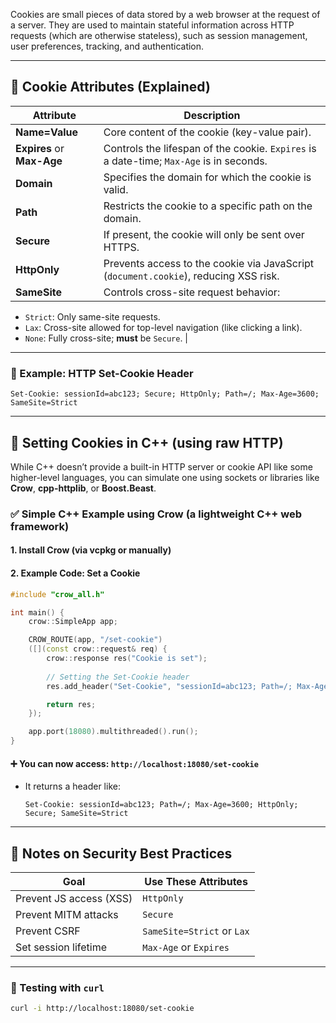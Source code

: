 Cookies are small pieces of data stored by a web browser at the request of a server. They are used to maintain stateful information across HTTP requests (which are otherwise stateless), such as session management, user preferences, tracking, and authentication.

---

## 🔹 Cookie Attributes (Explained)

| Attribute                  | Description                                                                             |
| -------------------------- | --------------------------------------------------------------------------------------- |
| **Name=Value**             | Core content of the cookie (key-value pair).                                            |
| **Expires** or **Max-Age** | Controls the lifespan of the cookie. `Expires` is a date-time; `Max-Age` is in seconds. |
| **Domain**                 | Specifies the domain for which the cookie is valid.                                     |
| **Path**                   | Restricts the cookie to a specific path on the domain.                                  |
| **Secure**                 | If present, the cookie will only be sent over HTTPS.                                    |
| **HttpOnly**               | Prevents access to the cookie via JavaScript (`document.cookie`), reducing XSS risk.    |
| **SameSite**               | Controls cross-site request behavior:                                                   |

* `Strict`: Only same-site requests.
* `Lax`: Cross-site allowed for top-level navigation (like clicking a link).
* `None`: Fully cross-site; **must** be `Secure`. |

---

### 🔹 Example: HTTP Set-Cookie Header

```http
Set-Cookie: sessionId=abc123; Secure; HttpOnly; Path=/; Max-Age=3600; SameSite=Strict
```

---

## 🔹 Setting Cookies in C++ (using raw HTTP)

While C++ doesn’t provide a built-in HTTP server or cookie API like some higher-level languages, you can simulate one using sockets or libraries like **Crow**, **cpp-httplib**, or **Boost.Beast**.

### ✅ Simple C++ Example using Crow (a lightweight C++ web framework)

#### 1. **Install Crow** (via vcpkg or manually)

#### 2. **Example Code: Set a Cookie**

```cpp
#include "crow_all.h"

int main() {
    crow::SimpleApp app;

    CROW_ROUTE(app, "/set-cookie")
    ([](const crow::request& req) {
        crow::response res("Cookie is set");
        
        // Setting the Set-Cookie header
        res.add_header("Set-Cookie", "sessionId=abc123; Path=/; Max-Age=3600; HttpOnly; Secure; SameSite=Strict");

        return res;
    });

    app.port(18080).multithreaded().run();
}
```

#### ➕ You can now access: `http://localhost:18080/set-cookie`

* It returns a header like:

  ```
  Set-Cookie: sessionId=abc123; Path=/; Max-Age=3600; HttpOnly; Secure; SameSite=Strict
  ```

---

## 🔹 Notes on Security Best Practices

| Goal                    | Use These Attributes       |
| ----------------------- | -------------------------- |
| Prevent JS access (XSS) | `HttpOnly`                 |
| Prevent MITM attacks    | `Secure`                   |
| Prevent CSRF            | `SameSite=Strict` or `Lax` |
| Set session lifetime    | `Max-Age` or `Expires`     |

---

### 🔹 Testing with `curl`

```bash
curl -i http://localhost:18080/set-cookie
```


